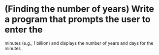 # (Finding the number of years) Write a program that prompts the user to enter the
minutes (e.g., 1 billion) and displays the number of years and days for the minutes
